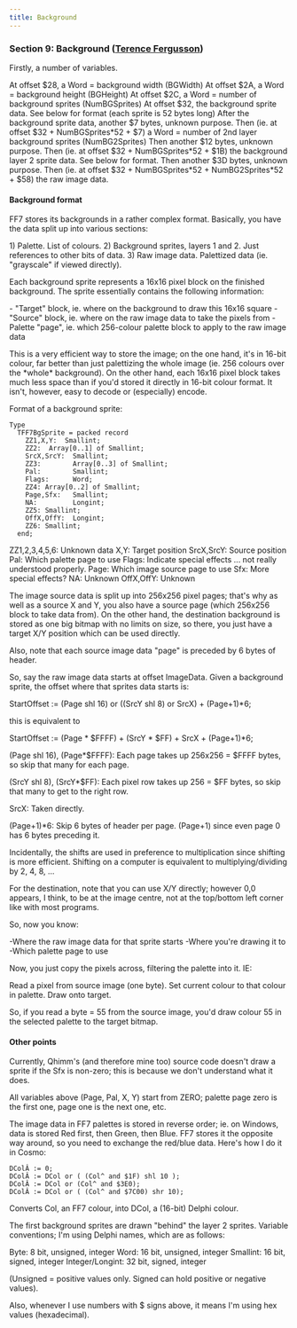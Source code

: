 ```yaml
---
title: Background
---
```


### Section 9: Background ([Terence Fergusson](User:Terence_Fergusson "wikilink"))

Firstly, a number of variables.

At offset $28, a Word = background width (BGWidth) At offset $2A, a Word = background height (BGHeight) At offset $2C, a Word = number of background sprites (NumBGSprites) At offset $32, the background sprite data. See below for format (each sprite is 52 bytes long) After the background sprite data, another $7 bytes, unknown purpose. Then (ie. at offset $32 + NumBGSprites\*52 + $7) a Word = number of 2nd layer background sprites (NumBG2Sprites) Then another $12 bytes, unknown purpose. Then (ie. at offset $32 + NumBGSprites\*52 + $1B) the background layer 2 sprite data. See below for format. Then another $3D bytes, unknown purpose. Then (ie. at offset $32 + NumBGSprites\*52 + NumBG2Sprites\*52 + $58) the raw image data.

#### Background format

FF7 stores its backgrounds in a rather complex format. Basically, you have the data split up into various sections:

1\) Palette. List of colours. 2) Background sprites, layers 1 and 2. Just references to other bits of data. 3) Raw image data. Palettized data (ie. "grayscale" if viewed directly).

Each background sprite represents a 16x16 pixel block on the finished background. The sprite essentially contains the following information:

\- "Target" block, ie. where on the background to draw this 16x16 square - "Source" block, ie. where on the raw image data to take the pixels from - Palette "page", ie. which 256-colour palette block to apply to the raw image data

This is a very efficient way to store the image; on the one hand, it's in 16-bit colour, far better than just palettizing the whole image (ie. 256 colours over the \*whole\* background). On the other hand, each 16x16 pixel block takes much less space than if you'd stored it directly in 16-bit colour format. It isn't, however, easy to decode or (especially) encode.

Format of a background sprite:

`Type`  
`  TFF7BgSprite = packed record`  
`    ZZ1,X,Y:  Smallint;`  
`    ZZ2:  Array[0..1] of Smallint;`  
`    SrcX,SrcY:  Smallint;`  
`    ZZ3:        Array[0..3] of Smallint;`  
`    Pal:        Smallint;`  
`    Flags:      Word;`  
`    ZZ4: Array[0..2] of Smallint;`  
`    Page,Sfx:   Smallint;`  
`    NA:         Longint;`  
`    ZZ5: Smallint;`  
`    OffX,OffY:  Longint;`  
`    ZZ6: Smallint;`  
`  end;`

ZZ1,2,3,4,5,6: Unknown data X,Y: Target position SrcX,SrcY: Source position Pal: Which palette page to use Flags: Indicate special effects ... not really understood properly. Page: Which image source page to use Sfx: More special effects? NA: Unknown OffX,OffY: Unknown

The image source data is split up into 256x256 pixel pages; that's why as well as a source X and Y, you also have a source page (which 256x256 block to take data from). On the other hand, the destination background is stored as one big bitmap with no limits on size, so there, you just have a target X/Y position which can be used directly.

Also, note that each source image data "page" is preceded by 6 bytes of header.

So, say the raw image data starts at offset ImageData. Given a background sprite, the offset where that sprites data starts is:

StartOffset := (Page shl 16) or ((SrcY shl 8) or SrcX) + (Page+1)\*6;

this is equivalent to

StartOffset := (Page \* $FFFF) + (SrcY \* $FF) + SrcX + (Page+1)\*6;

(Page shl 16), (Page\*$FFFF): Each page takes up 256x256 = $FFFF bytes, so skip that many for each page.

(SrcY shl 8), (SrcY\*$FF): Each pixel row takes up 256 = $FF bytes, so skip that many to get to the right row.

SrcX: Taken directly.

(Page+1)\*6: Skip 6 bytes of header per page. (Page+1) since even page 0 has 6 bytes preceding it.

Incidentally, the shifts are used in preference to multiplication since shifting is more efficient. Shifting on a computer is equivalent to multiplying/dividing by 2, 4, 8, ...

For the destination, note that you can use X/Y directly; however 0,0 appears, I think, to be at the image centre, not at the top/bottom left corner like with most programs.

So, now you know:

-Where the raw image data for that sprite starts -Where you're drawing it to -Which palette page to use

Now, you just copy the pixels across, filtering the palette into it. IE:

Read a pixel from source image (one byte). Set current colour to that colour in palette. Draw onto target.

So, if you read a byte = 55 from the source image, you'd draw colour 55 in the selected palette to the target bitmap.

#### Other points

Currently, Qhimm's (and therefore mine too) source code doesn't draw a sprite if the Sfx is non-zero; this is because we don't understand what it does.

All variables above (Page, Pal, X, Y) start from ZERO; palette page zero is the first one, page one is the next one, etc.

The image data in FF7 palettes is stored in reverse order; ie. on Windows, data is stored Red first, then Green, then Blue. FF7 stores it the opposite way around, so you need to exchange the red/blue data. Here's how I do it in Cosmo:

`DColÂ := 0;`  
`DColÂ := DCol or ( (Col^ and $1F) shl 10 );`  
`DColÂ := DCol or (Col^ and $3E0);`  
`DColÂ := DCol or ( (Col^ and $7C00) shr 10);`

Converts Col, an FF7 colour, into DCol, a (16-bit) Delphi colour.

The first background sprites are drawn "behind" the layer 2 sprites. Variable conventions; I'm using Delphi names, which are as follows:

Byte: 8 bit, unsigned, integer Word: 16 bit, unsigned, integer Smallint: 16 bit, signed, integer Integer/Longint: 32 bit, signed, integer

(Unsigned = positive values only. Signed can hold positive or negative values).

Also, whenever I use numbers with $ signs above, it means I'm using hex values (hexadecimal).
